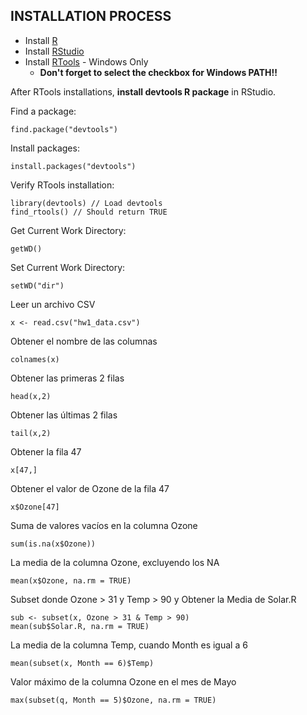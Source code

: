 ## INSTALLATION PROCESS

- Install [R](https://cran.r-project.org/)
- Install [RStudio](https://www.rstudio.com/products/rstudio/download/)
- Install [RTools](https://cran.r-project.org/bin/windows/Rtools/) - Windows Only 
	* **Don't forget to select the checkbox for Windows PATH!!**

After RTools installations, **install devtools R package** in RStudio.

Find a package:
```
find.package("devtools")
```

Install packages:
```
install.packages("devtools")
```

Verify RTools installation:
```
library(devtools) // Load devtools
find_rtools() // Should return TRUE
```

Get Current Work Directory:
```
getWD()
```

Set Current Work Directory:
```
setWD("dir")
```

Leer un archivo CSV
```
x <- read.csv("hw1_data.csv")
```

Obtener el nombre de las columnas
```
colnames(x)
```

Obtener las primeras 2 filas
```
head(x,2)
```

Obtener las últimas 2 filas
```
tail(x,2)
```

Obtener la fila 47
```
x[47,]
```

Obtener el valor de Ozone de la fila 47
```
x$Ozone[47]
```

Suma de valores vacíos en la columna Ozone
```
sum(is.na(x$Ozone))
```

La media de la columna Ozone, excluyendo los NA
```
mean(x$Ozone, na.rm = TRUE)
```

Subset donde Ozone > 31 y Temp > 90 y Obtener la Media de Solar.R
```
sub <- subset(x, Ozone > 31 & Temp > 90)
mean(sub$Solar.R, na.rm = TRUE)
```

La media de la columna Temp, cuando Month es igual a 6
```
mean(subset(x, Month == 6)$Temp)
```

Valor máximo de la columna Ozone en el mes de Mayo
```
max(subset(q, Month == 5)$Ozone, na.rm = TRUE)
```













